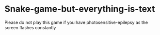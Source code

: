 # Snake-game-but-everything-is-text
Please do not play this game if you have photosensitive-epilepsy as the screen flashes constantly
